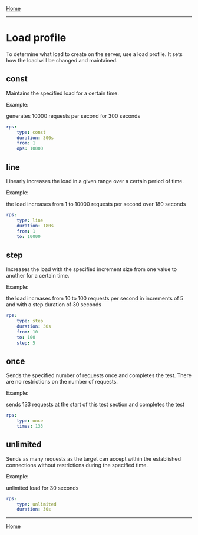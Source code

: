 [Home](../index.md)

---

# Load profile

To determine what load to create on the server, use a load profile. It sets how the load will be changed and maintained.

## const

Maintains the specified load for a certain time.

Example:

generates 10000 requests per second for 300 seconds

```yaml
rps:
    type: const
    duration: 300s
    from: 1
    ops: 10000
```

## line

Linearly increases the load in a given range over a certain period of time.

Example:

the load increases from 1 to 10000 requests per second over 180 seconds

```yaml
rps:
    type: line
    duration: 180s
    from: 1
    to: 10000
```

## step

Increases the load with the specified increment size from one value to another for a certain time.

Example:

the load increases from 10 to 100 requests per second in increments of 5 and with a step duration of 30 seconds

```yaml
rps:
    type: step
    duration: 30s
    from: 10
    to: 100
    step: 5
```

## once

Sends the specified number of requests once and completes the test. There are no restrictions on the number of requests.

Example:

sends 133 requests at the start of this test section and completes the test

```yaml
rps:
    type: once
    times: 133
```

## unlimited

Sends as many requests as the target can accept within the established connections without restrictions during the specified time.

Example:

unlimited load for 30 seconds

```yaml
rps:
    type: unlimited
    duration: 30s
```

---

[Home](../index.md)
